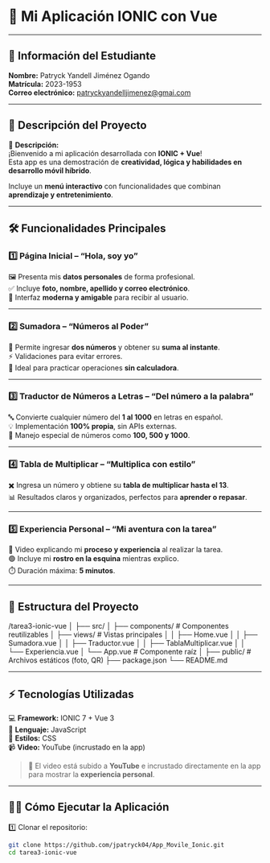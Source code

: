 # 🌟 Mi Aplicación IONIC con Vue

---

## 👤 Información del Estudiante
  
**Nombre:** Patryck Yandell Jiménez Ogando  
**Matrícula:** 2023-1953  
**Correo electrónico:** patryckyandelljimenez@gmai.com  


---

## 🚀 Descripción del Proyecto
📝 **Descripción:**  
¡Bienvenido a mi aplicación desarrollada con **IONIC + Vue**!  
Esta app es una demostración de **creatividad, lógica y habilidades en desarrollo móvil híbrido**.  

Incluye un **menú interactivo** con funcionalidades que combinan **aprendizaje y entretenimiento**.

---

## 🛠 Funcionalidades Principales

### 1️⃣ Página Inicial – “Hola, soy yo”
🖼️ Presenta mis **datos personales** de forma profesional.  
✅ Incluye **foto, nombre, apellido y correo electrónico**.  
🎨 Interfaz **moderna y amigable** para recibir al usuario.  

---

### 2️⃣ Sumadora – “Números al Poder”
🔢 Permite ingresar **dos números** y obtener su **suma al instante**.  
⚡ Validaciones para evitar errores.  
📌 Ideal para practicar operaciones **sin calculadora**.  

---

### 3️⃣ Traductor de Números a Letras – “Del número a la palabra”
🔤 Convierte cualquier número del **1 al 1000** en letras en español.  
💡 Implementación **100% propia**, sin APIs externas.  
📌 Manejo especial de números como **100, 500 y 1000**.  

---

### 4️⃣ Tabla de Multiplicar – “Multiplica con estilo”
✖️ Ingresa un número y obtiene su **tabla de multiplicar hasta el 13**.  
📊 Resultados claros y organizados, perfectos para **aprender o repasar**.  

---

### 5️⃣ Experiencia Personal – “Mi aventura con la tarea”
🎥 Video explicando mi **proceso y experiencia** al realizar la tarea.  
🟢 Incluye mi **rostro en la esquina** mientras explico.  
⏱️ Duración máxima: **5 minutos**.  

---

## 📂 Estructura del Proyecto
/tarea3-ionic-vue
│
├── src/
│ ├── components/ # Componentes reutilizables
│ ├── views/ # Vistas principales
│ │ ├── Home.vue
│ │ ├── Sumadora.vue
│ │ ├── Traductor.vue
│ │ ├── TablaMultiplicar.vue
│ │ └── Experiencia.vue
│ └── App.vue # Componente raíz
│
├── public/ # Archivos estáticos (foto, QR)
├── package.json
└── README.md



---

## ⚡ Tecnologías Utilizadas
💻 **Framework:** IONIC 7 + Vue 3  
📝 **Lenguaje:** JavaScript  
🎨 **Estilos:** CSS  
📹 **Video:** YouTube (incrustado en la app)  

> 🎥 El video está subido a **YouTube** e incrustado directamente en la app para mostrar la **experiencia personal**.  

---

## 🏃‍♂️ Cómo Ejecutar la Aplicación
1️⃣ Clonar el repositorio:  
```bash
git clone https://github.com/jpatryck04/App_Movile_Ionic.git
cd tarea3-ionic-vue


